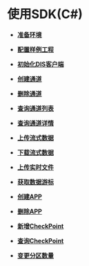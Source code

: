 # 使用SDK\(C\#\)<a name="dayu_06_0006"></a>

-   **[准备环境](准备环境.md)**  

-   **[配置样例工程](配置样例工程.md)**  

-   **[初始化DIS客户端](初始化DIS客户端.md)**  

-   **[创建通道](创建通道.md)**  

-   **[删除通道](删除通道.md)**  

-   **[查询通道列表](查询通道列表.md)**  

-   **[查询通道详情](查询通道详情.md)**  

-   **[上传流式数据](上传流式数据.md)**  

-   **[下载流式数据](下载流式数据.md)**  

-   **[上传实时文件](上传实时文件.md)**  

-   **[获取数据游标](获取数据游标.md)**  

-   **[创建APP](创建APP.md)**  

-   **[删除APP](删除APP.md)**  

-   **[新增CheckPoint](新增CheckPoint.md)**  

-   **[查询CheckPoint](查询CheckPoint.md)**  

-   **[变更分区数量](变更分区数量.md)**  


